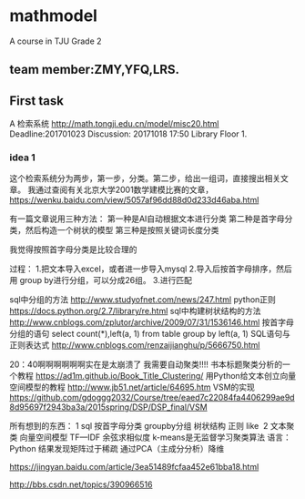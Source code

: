 # mathmodel
A course in TJU Grade 2 
## team member:ZMY,YFQ,LRS.
## First task
A  检索系统  http://math.tongji.edu.cn/model/misc20.html
Deadline:201701023
Discussion: 20171018 17:50 Library Floor 1.
### idea 1
这个检索系统分为两步，第一步，分类。第二步，给出一组词，直接搜出相关文章。
我通过查阅有关北京大学2001数学建模比赛的文章，
https://wenku.baidu.com/view/5057af96dd88d0d233d46aba.html

有一篇文章说用三种方法：
第一种是AI自动根据文本进行分类
第二种是首字母分类，然后构造一个树状的模型
第三种是按照关键词长度分类

我觉得按照首字母分类是比较合理的

过程：
1.把文本导入excel，或者进一步导入mysql
2.导入后按首字母排序，然后用 group by进行分组，可以分成26组。
3.进行匹配

sql中分组的方法
http://www.studyofnet.com/news/247.html
python正则
https://docs.python.org/2.7/library/re.html
sql中构建树状结构的方法
http://www.cnblogs.com/zplutor/archive/2009/07/31/1536146.html
按首字母分组的语句
select count(*),left(a, 1) from table group by left(a, 1)
SQL语句与正则表达式
http://www.cnblogs.com/renzaijianghu/p/5666750.html


20：40啊啊啊啊啊啊实在是太崩溃了 我需要自动聚类!!!!
书本标题聚类分析的一个教程 
https://ad1m.github.io/Book_Title_Clustering/
用Python给文本创立向量空间模型的教程
http://www.jb51.net/article/64695.htm
VSM的实现
https://github.com/gdoggg2032/Course/tree/eaed7c22084fa4406299ae9d8d95697f2943ba3a/2015spring/DSP/DSP_final/VSM


所有想到的东西：
1 sql 按首字母分类 groupby分组 树状结构 正则 like 
2 文本聚类 向量空间模型 TF—IDF 余弦求相似度 k-means是无监督学习聚类算法  语言：Python 结果发现矩阵过于稀疏 通过PCA（主成分分析）降维


https://jingyan.baidu.com/article/3ea51489fcfaa452e61bba18.html

http://bbs.csdn.net/topics/390966516
